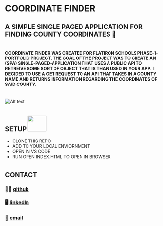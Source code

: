 # **COORDINATE FINDER**
## A SIMPLE SINGLE PAGED APPLICATION FOR FINDING COUNTY COORDINATES 📍
#
#### COORDINATE FINDER WAS CREATED FOR FLATIRON SCHOOLS PHASE-1-PORTFOLIO PROJECT. THE GOAL OF THE PROJECT WAS TO CREATE AN (SPA) SINGLE-PAGED-APPLICATION THAT USES A PUBLIC API TO RETREIVE SOME SORT OF OBJECT THAT IS THAN USED IN YOUR APP. I DECIDED TO USE A GET REQUEST TO AN API THAT TAKES IN A COUNTY NAME AND RETURNS INFORMATION REGARDING THE COORDINATES OF SAID COUNTY.
#
![Alt text](https://github.com/cadeslayden/phase-1-final-project-coordinate-finder/blob/main/Screen_Recording_2023-02-09_at_11_54_34_AM_AdobeExpress.gif?raw=true) 
#
#
## SETUP <img src="https://cdn.dribbble.com/users/2085072/screenshots/4963880/routine-maintenance-2.gif" width="60" height="50"/>
- CLONE THIS REPO
- ADD TO YOUR LOCAL ENVIORNMENT 
- OPEN IN VS CODE
- RUN OPEN INDEX.HTML TO OPEN IN BROWSER
#
## CONTACT
### 👨‍💻 [github](https://github.com/cadeslayden)
### 🖥️ [linkedln](https://www.linkedin.com/in/cade-slayden-a7665a200/)
### 📧 [email](cslayden3@gmail.com)




